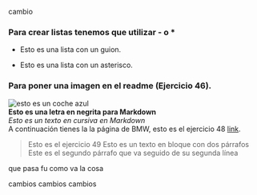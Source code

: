 cambio 
### Para crear listas tenemos que utilizar - o *  
  - Esto es una lista con un guion. 
  * Esto es una lista con un asterisco. 

### Para poner una imagen en el readme (Ejercicio 46). 
![esto es un coche azul](https://imgs.inventario.pro/coche/74/115749/b7f3b4d22d961772d65e34073a2b4d0b_large.jpg)  
**Esto es una letra en negrita para Markdown**  
_Esto es un texto en cursiva en Markdown_  
A continuación tienes la la página de BMW, esto es el ejercicio 48 [link](https://imgs.inventario.pro/coche/74/115749/b7f3b4d22d961772d65e34073a2b4d0b_large.jpg).  
>Esto es el ejercicio 49
>Esto es un texto en bloque 
>con dos párrafos  
>Este es el segundo párrafo
>que va seguido de su segunda línea

que pasa fu como va la cosa

cambios cambios cambios
